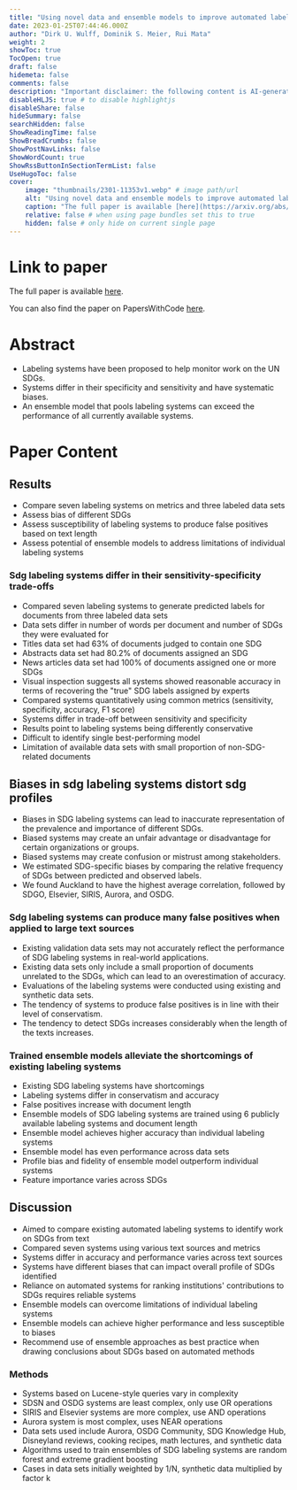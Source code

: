 ```yaml
---
title: "Using novel data and ensemble models to improve automated labeling of Sustainable Development Goals"
date: 2023-01-25T07:44:46.000Z
author: "Dirk U. Wulff, Dominik S. Meier, Rui Mata"
weight: 2
showToc: true
TocOpen: true
draft: false
hidemeta: false
comments: false
description: "Important disclaimer: the following content is AI-generated, please make sure to fact check the presented information by reading the full paper."
disableHLJS: true # to disable highlightjs
disableShare: false
hideSummary: false
searchHidden: false
ShowReadingTime: false
ShowBreadCrumbs: false
ShowPostNavLinks: false
ShowWordCount: true
ShowRssButtonInSectionTermList: false
UseHugoToc: false
cover:
    image: "thumbnails/2301-11353v1.webp" # image path/url
    alt: "Using novel data and ensemble models to improve automated labeling of Sustainable Development Goals" # alt text
    caption: "The full paper is available [here](https://arxiv.org/abs/2301.11353)." # display caption under cover
    relative: false # when using page bundles set this to true
    hidden: false # only hide on current single page
---
```


# Link to paper
The full paper is available [here](https://arxiv.org/abs/2301.11353).

You can also find the paper on PapersWithCode [here](https://paperswithcode.com/paper/using-novel-data-and-ensemble-models-to).

# Abstract
- Labeling systems have been proposed to help monitor work on the UN SDGs.
- Systems differ in their specificity and sensitivity and have systematic biases.
- An ensemble model that pools labeling systems can exceed the performance of all currently available systems.

# Paper Content

## Results
- Compare seven labeling systems on metrics and three labeled data sets
- Assess bias of different SDGs
- Assess susceptibility of labeling systems to produce false positives based on text length
- Assess potential of ensemble models to address limitations of individual labeling systems

### Sdg labeling systems differ in their sensitivity-specificity trade-offs
- Compared seven labeling systems to generate predicted labels for documents from three labeled data sets
- Data sets differ in number of words per document and number of SDGs they were evaluated for
- Titles data set had 63% of documents judged to contain one SDG
- Abstracts data set had 80.2% of documents assigned an SDG
- News articles data set had 100% of documents assigned one or more SDGs
- Visual inspection suggests all systems showed reasonable accuracy in terms of recovering the "true" SDG labels assigned by experts
- Compared systems quantitatively using common metrics (sensitivity, specificity, accuracy, F1 score)
- Systems differ in trade-off between sensitivity and specificity
- Results point to labeling systems being differently conservative
- Difficult to identify single best-performing model
- Limitation of available data sets with small proportion of non-SDG-related documents

## Biases in sdg labeling systems distort sdg profiles
- Biases in SDG labeling systems can lead to inaccurate representation of the prevalence and importance of different SDGs.
- Biased systems may create an unfair advantage or disadvantage for certain organizations or groups.
- Biased systems may create confusion or mistrust among stakeholders.
- We estimated SDG-specific biases by comparing the relative frequency of SDGs between predicted and observed labels.
- We found Auckland to have the highest average correlation, followed by SDGO, Elsevier, SIRIS, Aurora, and OSDG.

### Sdg labeling systems can produce many false positives when applied to large text sources
- Existing validation data sets may not accurately reflect the performance of SDG labeling systems in real-world applications.
- Existing data sets only include a small proportion of documents unrelated to the SDGs, which can lead to an overestimation of accuracy.
- Evaluations of the labeling systems were conducted using existing and synthetic data sets.
- The tendency of systems to produce false positives is in line with their level of conservatism.
- The tendency to detect SDGs increases considerably when the length of the texts increases.

### Trained ensemble models alleviate the shortcomings of existing labeling systems
- Existing SDG labeling systems have shortcomings
- Labeling systems differ in conservatism and accuracy
- False positives increase with document length
- Ensemble models of SDG labeling systems are trained using 6 publicly available labeling systems and document length
- Ensemble model achieves higher accuracy than individual labeling systems
- Ensemble model has even performance across data sets
- Profile bias and fidelity of ensemble model outperform individual systems
- Feature importance varies across SDGs

## Discussion
- Aimed to compare existing automated labeling systems to identify work on SDGs from text
- Compared seven systems using various text sources and metrics
- Systems differ in accuracy and performance varies across text sources
- Systems have different biases that can impact overall profile of SDGs identified
- Reliance on automated systems for ranking institutions' contributions to SDGs requires reliable systems
- Ensemble models can overcome limitations of individual labeling systems
- Ensemble models can achieve higher performance and less susceptible to biases
- Recommend use of ensemble approaches as best practice when drawing conclusions about SDGs based on automated methods

### Methods
- Systems based on Lucene-style queries vary in complexity
- SDSN and OSDG systems are least complex, only use OR operations
- SIRIS and Elsevier systems are more complex, use AND operations
- Aurora system is most complex, uses NEAR operations
- Data sets used include Aurora, OSDG Community, SDG Knowledge Hub, Disneyland reviews, cooking recipes, math lectures, and synthetic data
- Algorithms used to train ensembles of SDG labeling systems are random forest and extreme gradient boosting
- Cases in data sets initially weighted by 1/N, synthetic data multiplied by factor k
